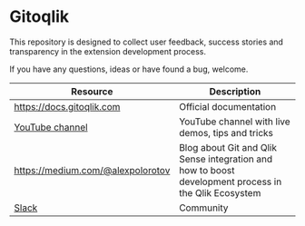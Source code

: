 # Gitoqlik
This repository is designed to collect user feedback, success stories and transparency in the extension development process. 

If you have any questions, ideas or have found a bug, welcome.

Resource  | Description
------------- | -------------
https://docs.gitoqlik.com  | Official documentation
[YouTube channel](https://www.youtube.com/channel/UCAxNlzMkKdjc46_Ab4oivFA)  | YouTube channel with live demos, tips and tricks 
https://medium.com/@alexpolorotov | Blog about Git and Qlik Sense integration and how to boost development process in the Qlik Ecosystem
[Slack](https://join.slack.com/t/gitoqlik/shared_invite/zt-ezsx8rht-KCz~eWgLxyVTsB0QmS9Gag) | Community
